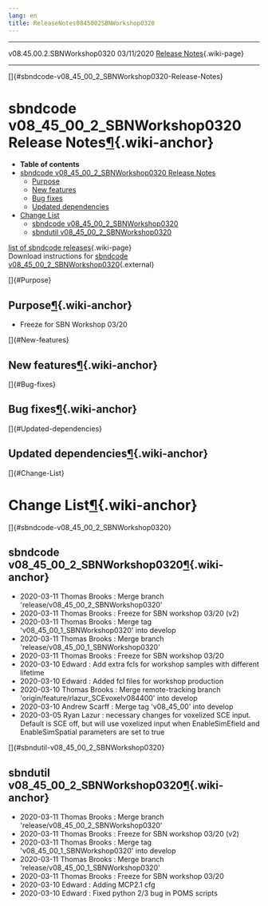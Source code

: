 ```yaml
---
lang: en
title: ReleaseNotes0845002SBNWorkshop0320
---
```


  ----------------------------- ------------ -- -- ----------------------------------------------------------------------
  v08.45.00.2.SBNWorkshop0320   03/11/2020         [Release Notes](ReleaseNotes0845002SBNWorkshop0320.html){.wiki-page}
  ----------------------------- ------------ -- -- ----------------------------------------------------------------------

[]{#sbndcode-v08_45_00_2_SBNWorkshop0320-Release-Notes}

sbndcode v08\_45\_00\_2\_SBNWorkshop0320 Release Notes[¶](#sbndcode-v08_45_00_2_SBNWorkshop0320-Release-Notes){.wiki-anchor}
============================================================================================================================

-   **Table of contents**
-   [sbndcode v08\_45\_00\_2\_SBNWorkshop0320 Release
    Notes](#sbndcode-v08_45_00_2_SBNWorkshop0320-Release-Notes)
    -   [Purpose](#Purpose)
    -   [New features](#New-features)
    -   [Bug fixes](#Bug-fixes)
    -   [Updated dependencies](#Updated-dependencies)
-   [Change List](#Change-List)
    -   [sbndcode
        v08\_45\_00\_2\_SBNWorkshop0320](#sbndcode-v08_45_00_2_SBNWorkshop0320)
    -   [sbndutil
        v08\_45\_00\_2\_SBNWorkshop0320](#sbndutil-v08_45_00_2_SBNWorkshop0320)

[list of sbndcode
releases](List_of_SBND_code_releases.html){.wiki-page}\
Download instructions for [sbndcode
v08\_45\_00\_2\_SBNWorkshop0320](http://scisoft.fnal.gov/scisoft/bundles/sbnd/v08_45_00_2_SBNWorkshop0320/sbndcode-v08_45_00_2_SBNWorkshop0320.html){.external}

[]{#Purpose}

Purpose[¶](#Purpose){.wiki-anchor}
----------------------------------

-   Freeze for SBN Workshop 03/20

[]{#New-features}

New features[¶](#New-features){.wiki-anchor}
--------------------------------------------

[]{#Bug-fixes}

Bug fixes[¶](#Bug-fixes){.wiki-anchor}
--------------------------------------

[]{#Updated-dependencies}

Updated dependencies[¶](#Updated-dependencies){.wiki-anchor}
------------------------------------------------------------

[]{#Change-List}

Change List[¶](#Change-List){.wiki-anchor}
==========================================

[]{#sbndcode-v08_45_00_2_SBNWorkshop0320}

sbndcode v08\_45\_00\_2\_SBNWorkshop0320[¶](#sbndcode-v08_45_00_2_SBNWorkshop0320){.wiki-anchor}
------------------------------------------------------------------------------------------------

-   2020-03-11 Thomas Brooks : Merge branch
    \'release/v08\_45\_00\_2\_SBNWorkshop0320\'
-   2020-03-11 Thomas Brooks : Freeze for SBN workshop 03/20 (v2)
-   2020-03-11 Thomas Brooks : Merge tag
    \'v08\_45\_00\_1\_SBNWorkshop0320\' into develop
-   2020-03-11 Thomas Brooks : Merge branch
    \'release/v08\_45\_00\_1\_SBNWorkshop0320\'
-   2020-03-11 Thomas Brooks : Freeze for SBN workshop 03/20
-   2020-03-10 Edward : Add extra fcls for workshop samples with
    different lifetime
-   2020-03-10 Edward : Added fcl files for workshop production
-   2020-03-10 Thomas Brooks : Merge remote-tracking branch
    \'origin/feature/rlazur\_SCEvoxelv084400\' into develop
-   2020-03-10 Andrew Scarff : Merge tag \'v08\_45\_00\' into develop
-   2020-03-05 Ryan Lazur : necessary changes for voxelized SCE input.
    Default is SCE off, but will use voxelized input when
    EnableSimEfield and EnableSimSpatial parameters are set to true

[]{#sbndutil-v08_45_00_2_SBNWorkshop0320}

sbndutil v08\_45\_00\_2\_SBNWorkshop0320[¶](#sbndutil-v08_45_00_2_SBNWorkshop0320){.wiki-anchor}
------------------------------------------------------------------------------------------------

-   2020-03-11 Thomas Brooks : Merge branch
    \'release/v08\_45\_00\_2\_SBNWorkshop0320\'
-   2020-03-11 Thomas Brooks : Freeze for SBN workshop 03/20 (v2)
-   2020-03-11 Thomas Brooks : Merge tag
    \'v08\_45\_00\_1\_SBNWorkshop0320\' into develop
-   2020-03-11 Thomas Brooks : Merge branch
    \'release/v08\_45\_00\_1\_SBNWorkshop0320\'
-   2020-03-11 Thomas Brooks : Freeze for SBN workshop 03/20
-   2020-03-10 Edward : Adding MCP2.1 cfg
-   2020-03-10 Edward : Fixed python 2/3 bug in POMS scripts
